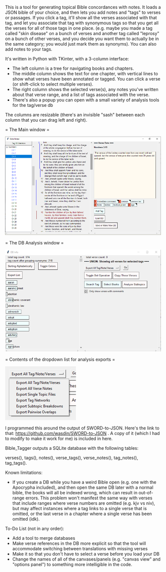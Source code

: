 This is a tool for generating topical Bible concordances with notes. It loads a JSON bible of your choice, and then lets you add notes and "tags" to verses or passages. If you click a tag, it'll show all the verses associated with that tag, and let you associate that tag with synonymous tags so that you get all the verses for all of those tags in one place. (e.g. maybe you made a tag called "skin disease" on a bunch of verses and another tag called "leprosy" on a bunch of other verses, and you decide you want them to actually be in the same category; you would just mark them as synonyms). You can also add notes to your tags.

It's written in Python with TKinter, with a 3-column interface:
- The left column is a tree for navigating books and chapters.
- The middle column shows the text for one chapter, with vertical lines to show what verses have been annotated or tagged. You can click a verse (or shift-click to select multiple verses).
- The right column shows the selected verse(s), any notes you've written about that verse range, and a list of tags associated with the verse.
- There's also a popup you can open with a small variety of analysis tools for the tag/verse db

The columns are resizable (there's an invisible "sash" between each column that you can drag left and right).

= The Main window =

![image info](Screenshots/Screenshot5.png)

= The DB Analysis window =

![image info](Screenshots/Screenshot8.png)

= Contents of the dropdown list for analysis exports =

![image info](Screenshots/Screenshot9.png)

I programmed this around the output of SWORD-to-JSON. Here's the link to that: https://github.com/wasdin/SWORD-to-JSON . A copy of it (which I had to modify to make it work for me) is included in here. 

Bible_Tagger outputs a SQLite database with the following tables:

verses(), tags(), notes(), verse_tags(), verse_notes(), tag_notes(), tag_tags().

Known limitations:
- If you create a DB while you have a weird Bible open (e.g. one with the Apocrypha included), and then open the same DB later with a normal bible, the books will all be indexed wrong, which can result in out-of-range errors. This problem won't manifest the same way with verses that include ranges where verse numbers are omitted (e.g. kjv vs niv), but may affect instances where a tag links to a single verse that is omitted, or the last verse in a chapter where a single verse has been omitted (idk).

To-Do List (not in any order):
- Add a tool to merge databases
- Make verse references in the DB more explicit so that the tool will accommodate switching between translations with missing verses
- Make it so that you don't have to select a verse before you load your DB
- Change the names of all of the canvases/panels (e.g. "canvas view" and "options panel") to something more intelligible in the code.
